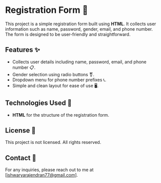 # Registration Form 🎉

This project is a simple registration form built using **HTML**. It collects user information such as name, password, gender, email, and phone number. The form is designed to be user-friendly and straightforward.

## Features ✨

- Collects user details including name, password, email, and phone number 📋.
- Gender selection using radio buttons ⚧️.
- Dropdown menu for phone number prefixes 📞.
- Simple and clean layout for ease of use 🖥️.

## Technologies Used 🔧

- **HTML** for the structure of the registration form.

## License 📜

This project is not licensed. All rights reserved.

## Contact 📧

For any inquiries, please reach out to me at [ishwaryarajendran77@gmail.com].
